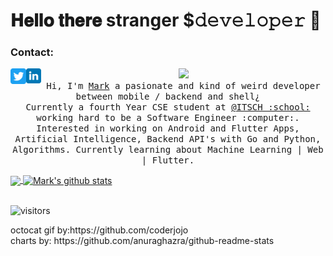 <p align="center">
<h1>𝐇𝐞𝐥𝐥𝐨 𝐭𝐡𝐞𝐫𝐞 stranger $𝚍𝚎𝚟𝚎𝚕𝚘𝚙𝚎𝚛 🦖</h1>
</p>
<h3>Contact:</h3>
<a href="https://twitter.com/darkmarksdoe">
  <img align="left" alt="Marco J. | Twitter" width="25px" src="https://raw.githubusercontent.com/edent/SuperTinyIcons/099dc12b59179d07d534069bc8551718f786d91a/images/svg/twitter.svg" />
</a>
<a href="https://www.linkedin.com/in/marco-julio-fm/">
  <img align="left" alt="Marco Julio | Linkdin" width="24px" src="https://raw.githubusercontent.com/edent/SuperTinyIcons/099dc12b59179d07d534069bc8551718f786d91a/images/svg/linkedin.svg" />
</a>
<p align="center">
  <img src="https://raw.githubusercontent.com/coderjojo/coderjojo/master/img/github.gif" width=100>
<samp>  
  <br>
    Hi, I'm <a href="https://darkmarksdoe.xyz/">Mark</a> a pasionate and kind of weird developer between mobile / backend and shell¿ <br>
    Currently a fourth Year CSE student at <a href="https://www.cdhidalgo.tecnm.mx/">@ITSCH :school: </a> working hard to be a Software Engineer :computer:. Interested in working on Android and Flutter Apps, Artificial Intelligence, Backend API's with Go and Python, Algorithms. Currently learning about Machine Learning | Web | Flutter.
  <br>
  </samp>
</p>
<a href="https://github.com/darkmarksdoe/">
  <img align="center" src="https://github-readme-stats.vercel.app/api/top-langs/?username=darkmarksdoe&theme=radical&hide_langs_below=1" />
</a>
<a href="https://github.com/anuraghazra/github-readme-stats">
  <img align="center" src="https://github-readme-stats.vercel.app/api?username=darkmarksdoe&show_icons=true&theme=radical&line_height=40" alt="Mark's github stats" />
</a>
<br>
<br>

![visitors](https://visitor-badge.laobi.icu/badge?page_id=darkmarksdoe)

<p>
octocat gif by:https://github.com/coderjojo<br>
charts by: https://github.com/anuraghazra/github-readme-stats</p>

